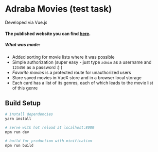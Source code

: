 # Adraba Movies (test task)
Developed via Vue.js

#### The published website you can find [here](https://echelonka.github.io/adraba-test-task/).

##### What was made:
* Added sorting for movie lists where it was possible
* Simple authorization (super easy - just type `admin` as a username and `123456` as a password :) )
* _Favorite movies_ is a protected route for unauthorized users
* Store saved movies in VueX store and in a browser local storage
* Each card has a list of its genres, each of which leads to the movie list of this genre

## Build Setup

``` bash
# install dependencies
yarn install

# serve with hot reload at localhost:8080
npm run dev

# build for production with minification
npm run build
```
